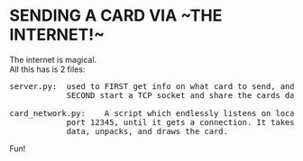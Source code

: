 # SENDING A CARD VIA ~THE INTERNET!~

The internet is magical.  
All this has is 2 files:  
<pre>
server.py:  used to FIRST get info on what card to send, and
            SECOND start a TCP socket and share the cards data to..

card_network.py:    A script which endlessly listens on localhost
            port 12345, until it gets a connection. It takes the
            data, unpacks, and draws the card.
</pre>
Fun!
